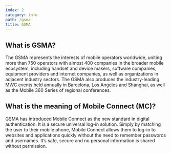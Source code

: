 ```yaml
---
index: 2
category: info
path: /gsma
title: GSMA
---
```



## What is GSMA?

The GSMA represents the interests of mobile operators worldwide, uniting more than 750 operators with almost 400 companies in the broader mobile ecosystem, including handset and device makers, software companies, equipment providers and internet companies, as well as organizations in adjacent industry sectors. The GSMA also produces the industry-leading MWC events held annually in Barcelona, Los Angeles and Shanghai, as well as the Mobile 360 Series of regional conferences.


## What is the meaning of Mobile Connect (MC)?

GSMA has introduced Mobile Connect as the new standard in digital authentication. It is a secure universal log-in solution. Simply by matching the user to their mobile phone, Mobile Connect allows them to log-in to websites and applications quickly without the need to remember passwords and usernames. It’s safe, secure and no personal information is shared without permission.

